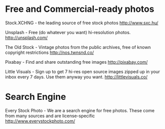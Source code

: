 Free and Commercial-ready photos
==========

Stock.XCHNG - the leading source of free stock photos
http://www.sxc.hu/

Unsplash - Free (do whatever you want) hi-resolution photos.
http://unsplash.com/

The Old Stock - Vintage photos from the public archives, free of known copyright restrictions
http://nos.twnsnd.co/

Pixabay - Find and share outstanding free images
http://pixabay.com/

Little Visuals - Sign up to get 7 hi-res open source images zipped up in your inbox every 7 days. Use them anyway you want.
http://littlevisuals.co/


Search Engine
==========

Every Stock Photo - We are a search engine for free photos. These come from many sources and are license-specific
http://www.everystockphoto.com/